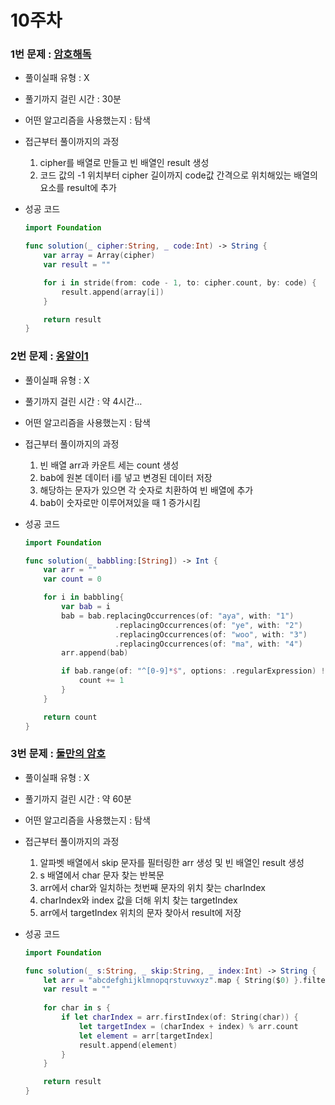 # 10주차

### 1번 문제 :  [암호해독](https://school.programmers.co.kr/learn/courses/30/lessons/120892)

- 풀이실패 유형 : X
- 풀기까지 걸린 시간 : 30분
- 어떤 알고리즘을 사용했는지 : 탐색
- 접근부터 풀이까지의 과정
    1. cipher를 배열로 만들고 빈 배열인 result 생성
    2. 코드 값의 -1 위치부터 cipher 길이까지 code값 간격으로 위치해있는 배열의 요소를 result에 추가
- 성공 코드
    
    ```swift
    import Foundation
    
    func solution(_ cipher:String, _ code:Int) -> String {
        var array = Array(cipher)
        var result = ""
    
        for i in stride(from: code - 1, to: cipher.count, by: code) {
            result.append(array[i])
        }
    
        return result
    }
    
    ```
    

### 2번 문제 : [옹알이1](https://school.programmers.co.kr/learn/courses/30/lessons/120956)

- 풀이실패 유형 : X
- 풀기까지 걸린 시간 : 약 4시간…
- 어떤 알고리즘을 사용했는지 : 탐색
- 접근부터 풀이까지의 과정
    1. 빈 배열 arr과 카운트 세는 count 생성
    2. bab에 원본 데이터 i를 넣고 변경된 데이터 저장
    3. 해당하는 문자가 있으면 각 숫자로 치환하여 빈 배열에 추가
    4. bab이 숫자로만 이루어져있을 때 1 증가시킴
- 성공 코드
    
    ```swift
    import Foundation
    
    func solution(_ babbling:[String]) -> Int {
        var arr = ""
        var count = 0
    
        for i in babbling{
            var bab = i
            bab = bab.replacingOccurrences(of: "aya", with: "1")
                        .replacingOccurrences(of: "ye", with: "2")
                        .replacingOccurrences(of: "woo", with: "3")
                        .replacingOccurrences(of: "ma", with: "4")
            arr.append(bab)
    
            if bab.range(of: "^[0-9]*$", options: .regularExpression) != nil {
                count += 1
            }
        }
    
        return count
    }
    
    ```
    

### 3번 문제 : [둘만의 암호](https://school.programmers.co.kr/learn/courses/30/lessons/155652)

- 풀이실패 유형 : X
- 풀기까지 걸린 시간 : 약 60분
- 어떤 알고리즘을 사용했는지 : 탐색
- 접근부터 풀이까지의 과정
    1. 알파벳 배열에서 skip 문자를 필터링한 arr 생성 및 빈 배열인 result 생성
    2. s 배열에서 char 문자 찾는 반복문
    3. arr에서 char와 일치하는 첫번째 문자의 위치 찾는 charIndex
    4. charIndex와 index 값을 더해 위치 찾는 targetIndex
    5. arr에서 targetIndex 위치의 문자 찾아서 result에 저장
- 성공 코드
    
    ```swift
    import Foundation
    
    func solution(_ s:String, _ skip:String, _ index:Int) -> String {
        let arr = "abcdefghijklmnopqrstuvwxyz".map { String($0) }.filter { !skip.contains($0) }
        var result = ""
        
        for char in s {
            if let charIndex = arr.firstIndex(of: String(char)) {
                let targetIndex = (charIndex + index) % arr.count
                let element = arr[targetIndex]
                result.append(element)
            }
        }
    
        return result
    }
    ```